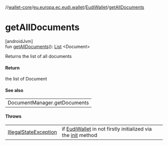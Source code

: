 //[wallet-core](../../../index.md)/[eu.europa.ec.eudi.wallet](../index.md)/[EudiWallet](index.md)/[getAllDocuments](get-all-documents.md)

# getAllDocuments

[androidJvm]\
fun [getAllDocuments](get-all-documents.md)(): [List](https://kotlinlang.org/api/latest/jvm/stdlib/kotlin.collections/-list/index.html)
&lt;Document&gt;

Returns the list of all documents

#### Return

the list of Document

#### See also

|                              |
|------------------------------|
| DocumentManager.getDocuments |

#### Throws

|                                                                                                                  |                                                                                     |
|------------------------------------------------------------------------------------------------------------------|-------------------------------------------------------------------------------------|
| [IllegalStateException](https://kotlinlang.org/api/latest/jvm/stdlib/kotlin/-illegal-state-exception/index.html) | if [EudiWallet](index.md) in not firstly initialized via the [init](init.md) method |
